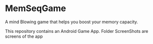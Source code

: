 # MemSeqGame
A mind Blowing game that helps you boost your memory capacity.

This repository contains an Android Game App.
Folder ScreenShots are screens of the app

